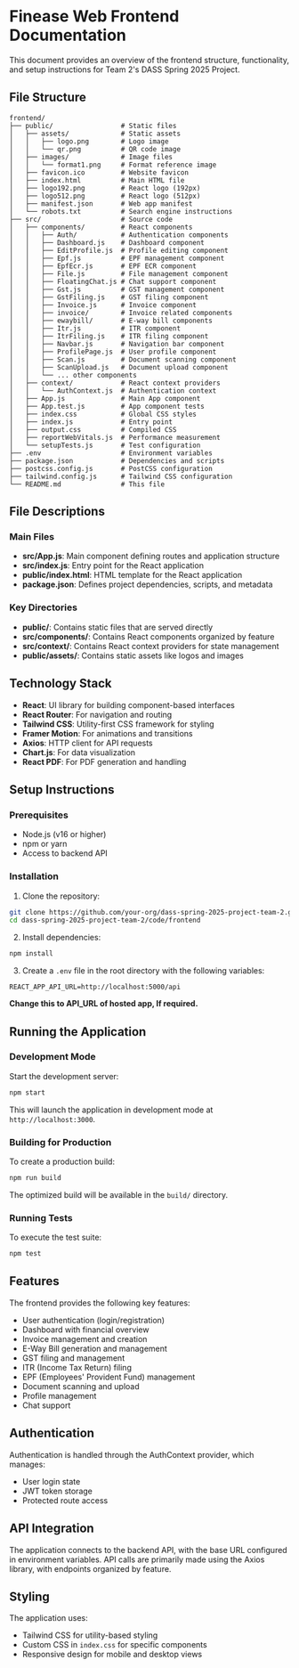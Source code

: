 # Finease Web Frontend Documentation

This document provides an overview of the frontend structure, functionality, and setup instructions for Team 2's DASS Spring 2025 Project.

## File Structure

```
frontend/
├── public/                 # Static files
│   ├── assets/             # Static assets
│   │   ├── logo.png        # Logo image
│   │   └── qr.png          # QR code image
│   ├── images/             # Image files
│   │   └── format1.png     # Format reference image
│   ├── favicon.ico         # Website favicon
│   ├── index.html          # Main HTML file
│   ├── logo192.png         # React logo (192px)
│   ├── logo512.png         # React logo (512px)
│   ├── manifest.json       # Web app manifest
│   └── robots.txt          # Search engine instructions
├── src/                    # Source code
│   ├── components/         # React components
│   │   ├── Auth/           # Authentication components
│   │   ├── Dashboard.js    # Dashboard component
│   │   ├── EditProfile.js  # Profile editing component
│   │   ├── Epf.js          # EPF management component
│   │   ├── EpfEcr.js       # EPF ECR component
│   │   ├── File.js         # File management component
│   │   ├── FloatingChat.js # Chat support component
│   │   ├── Gst.js          # GST management component
│   │   ├── GstFiling.js    # GST filing component
│   │   ├── Invoice.js      # Invoice component
│   │   ├── invoice/        # Invoice related components
│   │   ├── ewaybill/       # E-way bill components
│   │   ├── Itr.js          # ITR component
│   │   ├── ItrFiling.js    # ITR filing component
│   │   ├── Navbar.js       # Navigation bar component
│   │   ├── ProfilePage.js  # User profile component
│   │   ├── Scan.js         # Document scanning component
│   │   ├── ScanUpload.js   # Document upload component
│   │   └── ... other components
│   ├── context/            # React context providers
│   │   └── AuthContext.js  # Authentication context
│   ├── App.js              # Main App component
│   ├── App.test.js         # App component tests
│   ├── index.css           # Global CSS styles
│   ├── index.js            # Entry point
│   ├── output.css          # Compiled CSS
│   ├── reportWebVitals.js  # Performance measurement
│   └── setupTests.js       # Test configuration
├── .env                    # Environment variables
├── package.json            # Dependencies and scripts
├── postcss.config.js       # PostCSS configuration
├── tailwind.config.js      # Tailwind CSS configuration
└── README.md               # This file
```

## File Descriptions

### Main Files

- **src/App.js**: Main component defining routes and application structure
- **src/index.js**: Entry point for the React application
- **public/index.html**: HTML template for the React application
- **package.json**: Defines project dependencies, scripts, and metadata

### Key Directories

- **public/**: Contains static files that are served directly
- **src/components/**: Contains React components organized by feature
- **src/context/**: Contains React context providers for state management
- **public/assets/**: Contains static assets like logos and images

## Technology Stack

- **React**: UI library for building component-based interfaces
- **React Router**: For navigation and routing
- **Tailwind CSS**: Utility-first CSS framework for styling
- **Framer Motion**: For animations and transitions
- **Axios**: HTTP client for API requests
- **Chart.js**: For data visualization
- **React PDF**: For PDF generation and handling

## Setup Instructions

### Prerequisites

- Node.js (v16 or higher)
- npm or yarn
- Access to backend API

### Installation

1. Clone the repository:
```bash
git clone https://github.com/your-org/dass-spring-2025-project-team-2.git
cd dass-spring-2025-project-team-2/code/frontend
```

2. Install dependencies:
```bash
npm install
```

3. Create a `.env` file in the root directory with the following variables:
```
REACT_APP_API_URL=http://localhost:5000/api
```
**Change this to API_URL of hosted app, If required.**


## Running the Application

### Development Mode

Start the development server:
```bash
npm start
```

This will launch the application in development mode at `http://localhost:3000`.

### Building for Production

To create a production build:
```bash
npm run build
```

The optimized build will be available in the `build/` directory.

### Running Tests

To execute the test suite:
```bash
npm test
```

## Features

The frontend provides the following key features:
- User authentication (login/registration)
- Dashboard with financial overview
- Invoice management and creation
- E-Way Bill generation and management
- GST filing and management
- ITR (Income Tax Return) filing
- EPF (Employees' Provident Fund) management
- Document scanning and upload
- Profile management
- Chat support

## Authentication

Authentication is handled through the AuthContext provider, which manages:
- User login state
- JWT token storage
- Protected route access

## API Integration

The application connects to the backend API, with the base URL configured in environment variables.
API calls are primarily made using the Axios library, with endpoints organized by feature.

## Styling

The application uses:
- Tailwind CSS for utility-based styling
- Custom CSS in `index.css` for specific components
- Responsive design for mobile and desktop views
